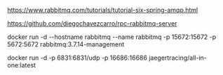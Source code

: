 https://www.rabbitmq.com/tutorials/tutorial-six-spring-amqp.html

https://github.com/diegochavezcarro/rpc-rabbitmq-server

docker run -d --hostname rabbitmq --name rabbitmq -p 15672:15672 -p 5672:5672 rabbitmq:3.7.14-management

docker run -d -p 6831:6831/udp -p 16686:16686 jaegertracing/all-in-one:latest

